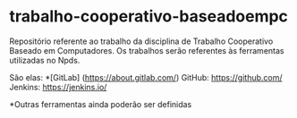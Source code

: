 # trabalho-cooperativo-baseadoempc
Repositório referente ao trabalho da disciplina de Trabalho Cooperativo Baseado em Computadores.
Os trabalhos serão referentes às ferramentas utilizadas no Npds.

São elas:
  *[GitLab] (https://about.gitlab.com/)
  GitHub: https://github.com/ 
  Jenkins: https://jenkins.io/
 
*Outras ferramentas ainda poderão ser definidas
